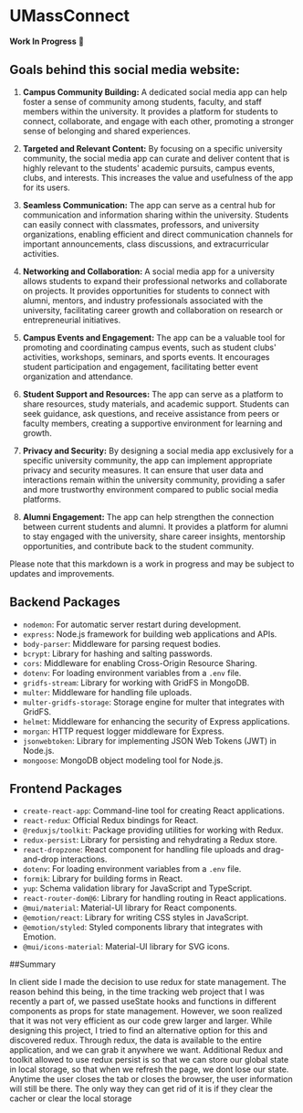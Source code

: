 # UMassConnect



**Work In Progress** 🚧

## Goals behind this social media website:

1. **Campus Community Building:** A dedicated social media app can help foster a sense of community among students, faculty, and staff members within the university. It provides a platform for students to connect, collaborate, and engage with each other, promoting a stronger sense of belonging and shared experiences.

2. **Targeted and Relevant Content:** By focusing on a specific university community, the social media app can curate and deliver content that is highly relevant to the students' academic pursuits, campus events, clubs, and interests. This increases the value and usefulness of the app for its users.

3. **Seamless Communication:** The app can serve as a central hub for communication and information sharing within the university. Students can easily connect with classmates, professors, and university organizations, enabling efficient and direct communication channels for important announcements, class discussions, and extracurricular activities.

4. **Networking and Collaboration:** A social media app for a university allows students to expand their professional networks and collaborate on projects. It provides opportunities for students to connect with alumni, mentors, and industry professionals associated with the university, facilitating career growth and collaboration on research or entrepreneurial initiatives.

5. **Campus Events and Engagement:** The app can be a valuable tool for promoting and coordinating campus events, such as student clubs' activities, workshops, seminars, and sports events. It encourages student participation and engagement, facilitating better event organization and attendance.

6. **Student Support and Resources:** The app can serve as a platform to share resources, study materials, and academic support. Students can seek guidance, ask questions, and receive assistance from peers or faculty members, creating a supportive environment for learning and growth.

7. **Privacy and Security:** By designing a social media app exclusively for a specific university community, the app can implement appropriate privacy and security measures. It can ensure that user data and interactions remain within the university community, providing a safer and more trustworthy environment compared to public social media platforms.

8. **Alumni Engagement:** The app can help strengthen the connection between current students and alumni. It provides a platform for alumni to stay engaged with the university, share career insights, mentorship opportunities, and contribute back to the student community.

Please note that this markdown is a work in progress and may be subject to updates and improvements.

## Backend Packages
- `nodemon`: For automatic server restart during development.
- `express`: Node.js framework for building web applications and APIs.
- `body-parser`: Middleware for parsing request bodies.
- `bcrypt`: Library for hashing and salting passwords.
- `cors`: Middleware for enabling Cross-Origin Resource Sharing.
- `dotenv`: For loading environment variables from a `.env` file.
- `gridfs-stream`: Library for working with GridFS in MongoDB.
- `multer`: Middleware for handling file uploads.
- `multer-gridfs-storage`: Storage engine for multer that integrates with GridFS.
- `helmet`: Middleware for enhancing the security of Express applications.
- `morgan`: HTTP request logger middleware for Express.
- `jsonwebtoken`: Library for implementing JSON Web Tokens (JWT) in Node.js.
- `mongoose`: MongoDB object modeling tool for Node.js.

## Frontend Packages
- `create-react-app`: Command-line tool for creating React applications.
- `react-redux`: Official Redux bindings for React.
- `@reduxjs/toolkit`: Package providing utilities for working with Redux.
- `redux-persist`: Library for persisting and rehydrating a Redux store.
- `react-dropzone`: React component for handling file uploads and drag-and-drop interactions.
- `dotenv`: For loading environment variables from a `.env` file.
- `formik`: Library for building forms in React.
- `yup`: Schema validation library for JavaScript and TypeScript.
- `react-router-dom@6`: Library for handling routing in React applications.
- `@mui/material`: Material-UI library for React components.
- `@emotion/react`: Library for writing CSS styles in JavaScript.
- `@emotion/styled`: Styled components library that integrates with Emotion.
- `@mui/icons-material`: Material-UI library for SVG icons.

##Summary

In client side I made the decision to use redux for state management. The reason behind this being, in the time tracking web project that I was recently a part
of, we passed useState hooks and functions in different components as props for state management. However, we soon realized that it was not very efficient as our code grew larger and larger. While designing this project, I tried to find an alternative option for this and discovered redux. Through redux, the data is available to the entire application, and we can grab it anywhere we want. Additional Redux and toolkit allowed to use redux persist is so that we can store our global state in local storage, so that when we refresh the page, we dont lose our state. Anytime the user closes the tab or closes the browser, the user information will still be there. The only way they can get rid of it is if they clear the cacher or clear the local storage

